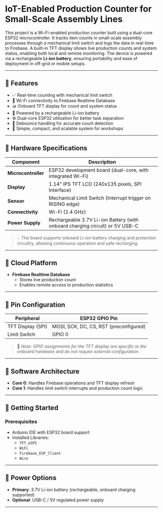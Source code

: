 # IoT-Enabled Production Counter for Small-Scale Assembly Lines

This project is a Wi-Fi-enabled production counter built using a dual-core ESP32 microcontroller. It tracks item counts in small-scale assembly processes through a mechanical limit switch and logs the data in real-time to Firebase. A built-in TFT display shows live production counts and system status, enabling both local and remote monitoring. The device is powered via a rechargeable **Li-ion battery**, ensuring portability and ease of deployment in off-grid or mobile setups.

---

## 📌 Features

- ✅ Real-time counting with mechanical limit switch
- 📶 Wi-Fi connectivity to Firebase Realtime Database
- 📊 Onboard TFT display for count and system status
- 🔋 Powered by a rechargeable Li-ion battery
- ⚙️ Dual-core ESP32 utilization for better task separation
- 🔄 Debounce handling for accurate count detection
- 🔌 Simple, compact, and scalable system for workshops

---

## 🔧 Hardware Specifications

| Component              | Description                                                  |
|------------------------|--------------------------------------------------------------|
| **Microcontroller**    | ESP32 development board (dual-core, with integrated Wi-Fi)   |
| **Display**            | 1.14" IPS TFT LCD (240x135 pixels, SPI Interface)            |
| **Sensor**             | Mechanical Limit Switch (Interrupt trigger on RISING edge)   |
| **Connectivity**       | Wi-Fi (2.4 GHz)                                               |
| **Power Supply**       | Rechargeable 3.7V Li-ion Battery (with onboard charging circuit) or 5V USB-C |

> 💡 The board supports onboard Li-ion battery charging and protection circuitry, allowing continuous operation and safe recharging.

---

## 📡 Cloud Platform

- **Firebase Realtime Database**
  - Stores live production count
  - Enables remote access to production statistics

---

## 🔌 Pin Configuration

| Peripheral         | ESP32 GPIO Pin |
|--------------------|----------------|
| TFT Display (SPI)  | MOSI, SCK, DC, CS, RST (preconfigured) |
| Limit Switch       | GPIO 0         |

> 📌 *Note: GPIO assignments for the TFT display are specific to the onboard hardware and do not require external configuration.*

---

## 🧠 Software Architecture

- **Core 0**: Handles Firebase operations and TFT display refresh
- **Core 1**: Handles limit switch interrupts and production count logic

---

## 🚀 Getting Started

### Prerequisites

- Arduino IDE with ESP32 board support
- Installed Libraries:
  - `TFT_eSPI`
  - `WiFi`
  - `Firebase_ESP_Client`
  - `Wire`


---

## 🔋 Power Options

- **Primary**: 3.7V Li-ion battery (rechargeable, onboard charging supported)
- **Optional**: USB-C / 5V regulated power supply

---
